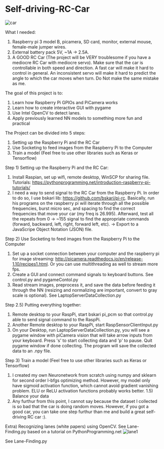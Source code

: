 # Self-driving-RC-Car
![car](https://user-images.githubusercontent.com/26393308/29645509-0d6d2002-884c-11e7-8429-4c4056190753.jpg)

What I needed:
1) Raspberry pi 3 model B, picamera, SD card, monitor, external mouse, female-male jumper wires.
2) External battery pack 5V, ~1A -> 2.5A.
3) A GOOD RC Car (The project will be VERY troublesome if you have a mediocre RC Car with mediocre servo). Make sure that the car is controllable in both speed and direction. A fast car will make it hard to control in general. An inconsistent servo will make it hard to predict the angle to which the car moves when turn. Do Not make the same mistake as me.

The goal of this project is to:
1) Learn how Raspberry Pi GPIOs and PiCamera works
2) Learn how to create interactive GUI with pygame
3) Use Intel OpenCV to detect lanes.
4) Apply previously learned NN models to something more fun and practical

The Project can be divided into 5 steps:
1) Setting up the Raspberry Pi and the RC Car
2) Use Socketing to feed images from the Raspberry Pi to the Computer 
3) Train a model (Feel free to use other libraries such as Keras or Tensorflow)

Step 1) Setting up the Raspberry Pi and the RC Car:
1) Install Raspian, set up wifi, remote desktop, WinSCP for sharing file. Tutorials: https://pythonprogramming.net/introduction-raspberry-pi-tutorials/
2) I need a way to send signal to the RC Car from the Raspberry Pi. In order to do so, I use bskari lib: https://github.com/bskari/pi-rc. Basically, run his programs on the raspberry pi will iterate through all the possible frequencies, burst micro sec, and spacing to find the correct frequencies that move your car (my freq is 26.995). Afterward, test all the repeats from 0 -> ~155 signal to find the appropriate commands (forward, backward, left, right, forward left, etc). -> Export to a JavaScripe Object Notation (JSON) file.


Step 2) Use Socketing to feed images from the Raspberry Pi to the Computer 
1) Set up a socket connection between your computer and the raspberry pi for image streaming: http://picamera.readthedocs.io/en/release-1.10/recipes1.html. Or you can use multithreading as well to stream more fps.
2) Create a GUI and connect command signals to keyboard buttons. See control.py and pygameContol.py
3) Read stream images, preprocess it, and save the data before feeding it through the NN (resizing and normalizing are important, convert to gray scale is optional). See LaptopServerDataCollection.py

Step 2.5) Putting everything together:
1) Remote desktop to your RaspPi, start bskari pi_pcm so that control.py able to send signal command to the RaspPi.
2) Another Remote desktop to your RaspPi, start RaspSensorClientInput.py
3) On your Desktop, run LaptopServerDataCollection.py, you will see a pygame window with piCamera vision that will take arrow inputs from your keyboard. Press 's' to start collecting data and 'p' to pause. Quit pygame window if done collecting. The program will save the collected data to an .npy file.

Step 3) Train a model (Feel free to use other libraries such as Keras or Tensorflow)
1) I created my own Neuronetwork from scratch using numpy and sklearn for second order l-bfgs optimizing method. However, my model only have sigmoid activation function, which cannot avoid gradient vanishing problem. ELU or ReLU activation functions probably works better.
1.5) Balance your data
2) Any furthur from this point, I cannot say because the dataset I collected is so bad that the car is doing random moves. However, if you got a good car, you can take one step furthur than me and build a great self-driving RC car :). 

Extra) Recognizing lanes (white papers) using OpenCV. See Lane-Finding.py based on a tutorial on PythonProgramming.net
![lane1](https://user-images.githubusercontent.com/26393308/29647520-86ab7274-8857-11e7-8175-577826d93391.png)

See Lane-Finding.py
